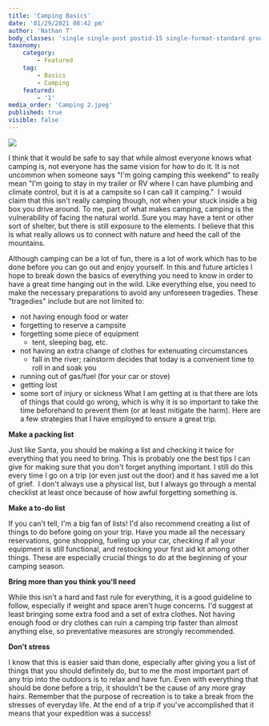 ```yaml
---
title: 'Camping Basics'
date: '01/29/2021 08:42 pm'
author: 'Nathan T'
body_classes: 'single single-post postid-15 single-format-standard group-blog'
taxonomy:
    category:
        - Featured
    tag:
        - Basics
        - Camping
    featured:
        - '1'
media_order: 'Camping 2.jpeg'
published: true
visible: false
---
```


![](http://![](Camping%202.jpeg))

I think that it would be safe to say that while almost everyone knows what camping is, not everyone has the same vision for how to do it. It is not uncommon when someone says "I'm going camping this weekend" to really mean "I'm going to stay in my trailer or RV where I can have plumbing and climate control, but it is at a campsite so I can call it camping."  I would claim that this isn't really camping though, not when your stuck inside a big box you drive around. 
To me, part of what makes camping, camping is the vulnerability of facing the natural world. Sure you may have a tent or other sort of shelter, but there is still exposure to the elements. I believe that this is what really allows us to connect with nature and heed the call of the mountains.

Although camping can be a lot of fun, there is a lot of work which has to be done before you can go out and enjoy yourself. In this and future articles I hope to break down the basics of everything you need to know in order to have a great time hanging out in the wild. Like everything else, you need to make the necessary preparations to avoid any unforeseen tragedies. These "tragedies" include but are not limited to:
- not having enough food or water
- forgetting to reserve a campsite
- forgetting some piece of equipment
	- tent, sleeping bag, etc.
- not having an extra change of clothes for extenuating circumstances
	- fall in the river; rainstorm decides that today is a convenient time to roll in and soak you
- running out of gas/fuel (for your car or stove)
- getting lost
- some sort of injury or sickness
What I am getting at is that there are lots of things that could go wrong, which is why it is so important to take the time beforehand to prevent them (or at least mitigate the harm). Here are a few strategies that I have employed to ensure a great trip.

**Make a packing list**

Just like Santa, you should be making a list and checking it twice for everything that you need to bring. This is probably one the best tips I can give for making sure that you don't forget anything important. I still do this every time I go on a trip (or even just out the door) and it has saved me a lot of grief.  I don't always use a physical list, but I always go through a mental checklist at least once because of how awful forgetting something is. 

**Make a to-do list**

If you can't tell, I'm a big fan of lists! I'd also recommend creating a list of things to do before going on your trip. Have you made all the necessary reservations, gone shopping, fueling up your car, checking if all your equipment is still functional, and restocking your first aid kit among other things. These are especially crucial things to do at the beginning of your camping season.

**Bring more than you think you'll need**

While this isn't a hard and fast rule for everything, it is a good guideline to follow, especially if weight and space aren't huge concerns. I'd suggest at least bringing some extra food and a set of extra clothes. Not having enough food or dry clothes can ruin a camping trip faster than almost anything else, so preventative measures are strongly recommended.

**Don't stress**

I know that this is easier said than done, especially after giving you a list of things that you should definitely do, but to me the most important part of any trip into the outdoors is to relax and have fun. Even with everything that should be done before a trip, it shouldn't be the cause of any more gray hairs. Remember that the purpose of recreation is to take a break from the stresses of everyday life. At the end of a trip if you've accomplished that it means that your expedition was a success! 